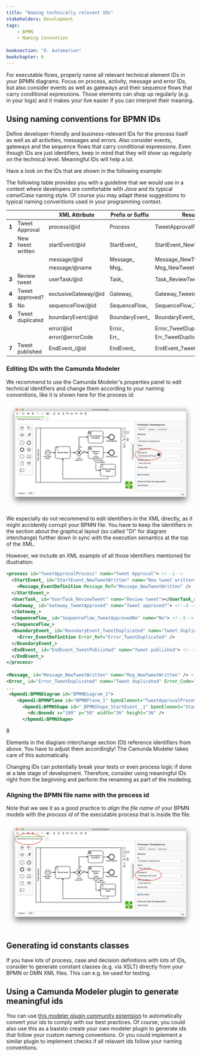```yaml
---
title: "Naming technically relevant IDs"
stakeholders: Development
tags:
    - BPMN
    - Naming Convention

booksection: "D. Automation"
bookchapter: 6
---
```


For executable flows, properly name all relevant technical element IDs in your BPMN diagrams. Focus on process, activity, message and error IDs, but also consider events as well as gateways and their sequence flows that carry conditional expressions. Those elements can shop up regularly (e.g. in your logs) and it makes your live easier if you can interpret their meaning.

## Using naming conventions for BPMN IDs

Define developer-friendly and business-relevant IDs for the process itself as well as all activities, messages and errors. Also consider events, gateways and the sequence flows that carry conditional expressions. Even though IDs are just identifiers, keep in mind that they will show up regularly on the technical level. Meaningful IDs will help a lot.

Have a look on the IDs that are shown in the following example:

<div bpmn="naming-technically-relevant-ids-assets/TweetApprovalProcess.bpmn" callouts="Participant_TweetApproval,StartEvent_NewTweetWritten,Task_ReviewTweet,Gateway_TweetApproved,SequenceFlow_ApprovedNo,BoundaryEvent_TweetDuplicated,EndEvent_TweetPublished" />

The following table provides you with a guideline that we would use in a context where developers are comfortable with *Java* and its typical *camelCase* naming style. Of course you may adapt these suggestions to typical naming conventions used in your programming context.

|   |                   | XML Attribute        | Prefix or Suffix | Resulting ID                   |
| - | ----------------- | -------------------- | ---------------- | ------------------------------ |
| **1** | Tweet Approval    | process/@id          | Process          | TweetApprovalProcess           |
| **2** | New tweet written | startEvent/@id       | StartEvent\_     | StartEvent\_NewTweetWritten    |
|   |                   | message/@id          | Message\_        | Message\_NewTweetWritten       |
|   |                   | message/@name        | Msg\_            | Msg\_NewTweetWritten           |
| **3** | Review tweet      | userTask/@id         | Task\_           | Task\_ReviewTweet              |
| **4** | Tweet approved?   | exclusiveGateway/@id | Gateway\_        | Gateway\_TweetApproved         |
| **5** | No                | sequenceFlow/@id     | SequenceFlow\_   | SequenceFlow\_TweetApprovedNo  |
| **6** | Tweet duplicated  | boundaryEvent/@id    | BoundaryEvent\_  | BoundaryEvent\_TweetDuplicated |
|   |                   | error/@id            | Error\_          | Error\_TweetDuplicated         |
|   |                   | error/@errorCode     | Err\_            | Err\_TweetDuplicated           |
| **7** | Tweet published   | EndEvent\_/@id       | EndEvent\_       | EndEvent\_TweetPublished       |


### Editing IDs with the Camunda Modeler

We recommend to use the Camunda Modeler's properties panel to edit technical identifiers and change them according to your naming conventions, like it is shown here for the process id:

![Properties Panel](naming-technically-relevant-ids-assets/camunda-modeler-properties-panel.png)

We especially do not recommend to edit identifiers in the XML directly, as it might accidently corrupt your BPMN file. You have to keep the identifiers in the section about the graphical layout (so called "DI" for diagram interchange) further down in sync with the execution semantics at the top of the XML.

However, we include an XML example of all those identifiers mentioned for illustration:

```xml
<process id="TweetApprovalProcess" name="Tweet Approval"> <!--1-->
  <StartEvent_ id="StartEvent_NewTweetWritten" name="New tweet written"> <!--2-->
    <Message_EventDefinition Message_Ref="Message_NewTweetWritten" />
  </StartEvent_>
  <UserTask_ id="UserTask_ReviewTweet" name="Review tweet"></UserTask_> <!--3-->
  <Gateway_ id="Gateway_TweetApproved" name="Tweet approved?"> <!--4-->
  </Gateway_>
  <SequenceFlow_ id="SequenceFlow_TweetApprovedNo" name="No"> <!--5-->
  </SequenceFlow_>
  <BoundaryEvent_ id="BoundaryEvent_TweetDuplicated" name="Tweet duplicated"> <!--6-->
    <Error_EventDefinition Error_Ref="Error_TweetDuplicated" />
  </BoundaryEvent_>
  <EndEvent_ id="EndEvent_TweetPublished" name="Tweet published"> <!--7-->
  </EndEvent_>
</process>

<Message_ id="Message_NewTweetWritten" name="Msg_NewTweetWritten" /> <!--2-->
<Error_ id="Error_TweetDuplicated" name="Tweet duplicated" Error_Code="Err_TweetDuplicated" /> <!--6-->
...
 <bpmndi:BPMNDiagram id="BPMNDiagram_1">
    <bpmndi:BPMNPlane id="BPMNPlane_1" bpmnElement="TweetApprovalProcess">
      <bpmndi:BPMNShape id="_BPMNShape_StartEvent__1" bpmnElement="StartEvent_NewTweetWritten"> <!--8-->
        <dc:Bounds x="100" y="50" width="36" height="36" />
      </bpmndi:BPMNShape>
```

<span className="callout">8</span>

Elements in the diagram interchange section (DI) reference identifiers from above. You have to adjust them accordingly! The Camunda Modeler takes care of this automatically.

Changing IDs can potentially break your tests or even process logic if done at a late stage of development. Therefore, consider using meaningful IDs right from the beginning and perform the renaming as part of the modeling.

### Aligning the BPMN file name with the process id

Note that we see it as a good practice to *align* the *file name* of your BPMN models with the *process id* of the executable process that is inside the file.

![BPMN file name](naming-technically-relevant-ids-assets/aligning-the-bpmn-file-names.png)

## Generating id constants classes

If you have lots of process, case and decision definitions with lots of IDs, consider to generate constant classes (e.g. via XSLT) directly from your BPMN or DMN XML files. This can e.g. be used for testing.

## Using a Camunda Modeler plugin to generate meaningful ids

You can use [this modeler plugin community extentsion](https://github.com/camunda-community-hub/camunda-modeler-plugin-rename-technical-ids) to automatically convert your ids to comply with our best practices. Of course, you could also use this as a basisto create your own modeler plugin to generate ids that follow your custom naming conventions. Or you could implement a similar plugin to implement checks if all relavant ids follow your naming conventions.
